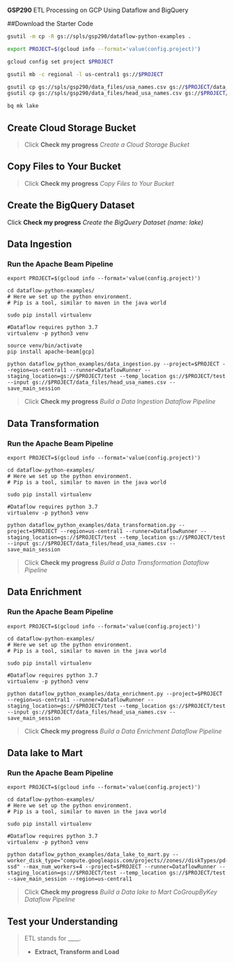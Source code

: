 **GSP290** ETL Processing on GCP Using Dataflow and BigQuery

##Download the Starter Code

```bash
gsutil -m cp -R gs://spls/gsp290/dataflow-python-examples .

export PROJECT=$(gcloud info --format='value(config.project)')

gcloud config set project $PROJECT

gsutil mb -c regional -l us-central1 gs://$PROJECT

gsutil cp gs://spls/gsp290/data_files/usa_names.csv gs://$PROJECT/data_files/
gsutil cp gs://spls/gsp290/data_files/head_usa_names.csv gs://$PROJECT/data_files/

bq mk lake
```
## Create Cloud Storage Bucket

> Click **Check my progress** 
> *Create a Cloud Storage Bucket*

## Copy Files to Your Bucket

> Click **Check my progress**
> *Copy Files to Your Bucket*

## Create the BigQuery Dataset

Click **Check my progress** *Create the BigQuery Dataset (name: lake)*


## Data Ingestion
### Run the Apache Beam Pipeline

```
export PROJECT=$(gcloud info --format='value(config.project)')

cd dataflow-python-examples/
# Here we set up the python environment.
# Pip is a tool, similar to maven in the java world

sudo pip install virtualenv

#Dataflow requires python 3.7
virtualenv -p python3 venv

source venv/bin/activate
pip install apache-beam[gcp]

python dataflow_python_examples/data_ingestion.py --project=$PROJECT --region=us-central1 --runner=DataflowRunner --staging_location=gs://$PROJECT/test --temp_location gs://$PROJECT/test --input gs://$PROJECT/data_files/head_usa_names.csv --save_main_session
```

> Click **Check my progress**
> *Build a Data Ingestion Dataflow Pipeline*


## Data Transformation
### Run the Apache Beam Pipeline

```
export PROJECT=$(gcloud info --format='value(config.project)')

cd dataflow-python-examples/
# Here we set up the python environment.
# Pip is a tool, similar to maven in the java world

sudo pip install virtualenv

#Dataflow requires python 3.7
virtualenv -p python3 venv

python dataflow_python_examples/data_transformation.py --project=$PROJECT --region=us-central1 --runner=DataflowRunner --staging_location=gs://$PROJECT/test --temp_location gs://$PROJECT/test --input gs://$PROJECT/data_files/head_usa_names.csv --save_main_session
```

> Click **Check my progress**
> *Build a Data Transformation Dataflow Pipeline*

## Data Enrichment
### Run the Apache Beam Pipeline

```
export PROJECT=$(gcloud info --format='value(config.project)')

cd dataflow-python-examples/
# Here we set up the python environment.
# Pip is a tool, similar to maven in the java world

sudo pip install virtualenv

#Dataflow requires python 3.7
virtualenv -p python3 venv

python dataflow_python_examples/data_enrichment.py --project=$PROJECT --region=us-central1 --runner=DataflowRunner --staging_location=gs://$PROJECT/test --temp_location gs://$PROJECT/test --input gs://$PROJECT/data_files/head_usa_names.csv --save_main_session
```

> Click **Check my progress**
> *Build a Data Enrichment Dataflow Pipeline*

## Data lake to Mart
### Run the Apache Beam Pipeline

```
export PROJECT=$(gcloud info --format='value(config.project)')

cd dataflow-python-examples/
# Here we set up the python environment.
# Pip is a tool, similar to maven in the java world

sudo pip install virtualenv

#Dataflow requires python 3.7
virtualenv -p python3 venv

python dataflow_python_examples/data_lake_to_mart.py --worker_disk_type="compute.googleapis.com/projects//zones//diskTypes/pd-ssd" --max_num_workers=4 --project=$PROJECT --runner=DataflowRunner --staging_location=gs://$PROJECT/test --temp_location gs://$PROJECT/test --save_main_session --region=us-central1
```

> Click **Check my progress**
> *Build a Data lake to Mart CoGroupByKey Dataflow Pipeline*

## Test your Understanding

> ETL stands for ____.
> - **Extract, Transform and Load**
